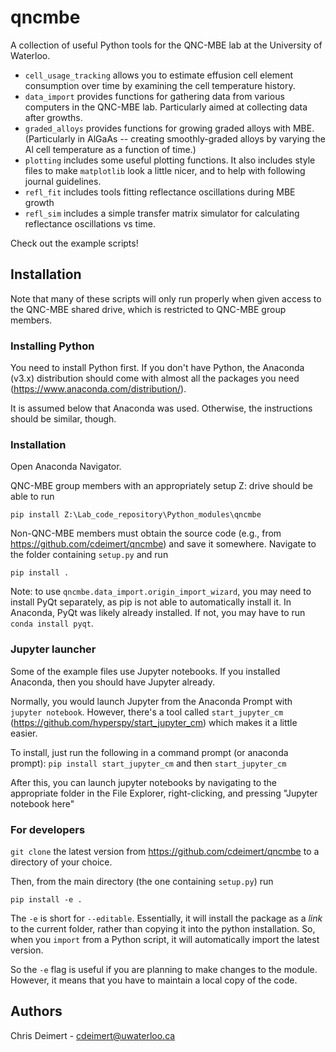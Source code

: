 # qncmbe
A collection of useful Python tools for the QNC-MBE lab at the University of Waterloo.

- `cell_usage_tracking` allows you to estimate effusion cell element consumption over time by examining the cell temperature history.
- `data_import` provides functions for gathering data from various computers in the QNC-MBE lab. Particularly aimed at collecting data after growths.
- `graded_alloys` provides functions for growing graded alloys with MBE. (Particularly in AlGaAs -- creating smoothly-graded alloys by varying the Al cell temperature as a function of time.)
- `plotting` includes some useful plotting functions. It also includes style files to make `matplotlib` look a little nicer, and to help with following journal guidelines.
- `refl_fit` includes tools fitting reflectance oscillations during MBE growth
- `refl_sim` includes a simple transfer matrix simulator for calculating reflectance oscillations vs time.

Check out the example scripts!

## Installation

Note that many of these scripts will only run properly when given access to the QNC-MBE shared drive, which is restricted to QNC-MBE group members.

### Installing Python

You need to install Python first. If you don't have Python, the Anaconda (v3.x) distribution should come with almost all the packages you need (https://www.anaconda.com/distribution/).

It is assumed below that Anaconda was used. Otherwise, the instructions should be similar, though.

### Installation

Open Anaconda Navigator.

QNC-MBE group members with an appropriately setup Z: drive should be able to run

```pip install Z:\Lab_code_repository\Python_modules\qncmbe```

Non-QNC-MBE members must obtain the source code (e.g., from https://github.com/cdeimert/qncmbe) and save it somewhere. Navigate to the folder containing `setup.py` and run

```pip install .```

Note: to use `qncmbe.data_import.origin_import_wizard`, you may need to install PyQt separately, as pip is not able to automatically install it.
In Anaconda, PyQt was likely already installed. 
If not, you may have to run `conda install pyqt`.

### Jupyter launcher

Some of the example files use Jupyter notebooks. If you installed Anaconda, then you should have Jupyter already.

Normally, you would launch Jupyter from the Anaconda Prompt with `jupyter notebook`. However, there's a tool called `start_jupyter_cm` (https://github.com/hyperspy/start_jupyter_cm) which makes it a little easier. 

To install, just run the following in a command prompt (or anaconda prompt):
`pip install start_jupyter_cm`
and then
`start_jupyter_cm`

After this, you can launch jupyter notebooks by navigating to the appropriate folder in the File Explorer, right-clicking, and pressing "Jupyter notebook here"

### For developers

`git clone` the latest version from https://github.com/cdeimert/qncmbe to a directory of your choice.

Then, from the main directory (the one containing `setup.py`) run 

```pip install -e .```

The `-e` is short for `--editable`. Essentially, it will install the package as a *link* to the current folder, rather than copying it into the python installation. So, when you `import` from a Python script, it will automatically import the latest version. 

So the `-e` flag is useful if you are planning to make changes to the module. However, it means that you have to maintain a local copy of the code.

## Authors

Chris Deimert - cdeimert@uwaterloo.ca
